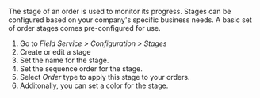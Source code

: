 The stage of an order is used to monitor its progress. Stages can be
configured based on your company's specific business needs. A basic set
of order stages comes pre-configured for use.

1.  Go to *Field Service \> Configuration \> Stages*
2.  Create or edit a stage
3.  Set the name for the stage.
4.  Set the sequence order for the stage.
5.  Select *Order* type to apply this stage to your orders.
6.  Additonally, you can set a color for the stage.
